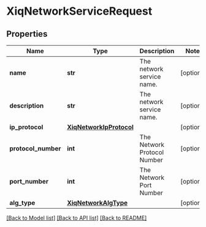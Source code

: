 # XiqNetworkServiceRequest

## Properties
Name | Type | Description | Notes
------------ | ------------- | ------------- | -------------
**name** | **str** | The network service name. | [optional] 
**description** | **str** | The network service name. | [optional] 
**ip_protocol** | [**XiqNetworkIpProtocol**](XiqNetworkIpProtocol.md) |  | [optional] 
**protocol_number** | **int** | The Network Protocol Number | [optional] 
**port_number** | **int** | The Network Port Number | [optional] 
**alg_type** | [**XiqNetworkAlgType**](XiqNetworkAlgType.md) |  | [optional] 

[[Back to Model list]](../README.md#documentation-for-models) [[Back to API list]](../README.md#documentation-for-api-endpoints) [[Back to README]](../README.md)


